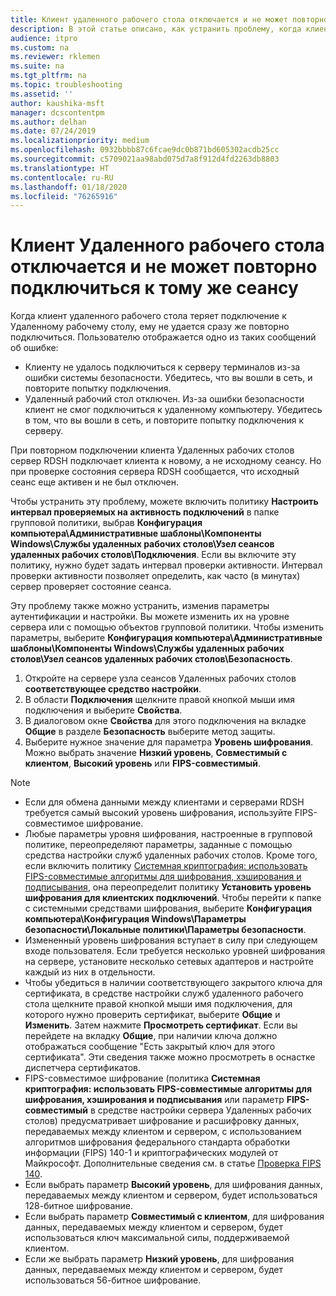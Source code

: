 ```yaml
---
title: Клиент удаленного рабочего стола отключается и не может повторно подключиться к тому же сеансу
description: В этой статье описано, как устранить проблему, когда клиент удаленного рабочего стола отключается и не может повторно подключиться к тому же сеансу.
audience: itpro
ms.custom: na
ms.reviewer: rklemen
ms.suite: na
ms.tgt_pltfrm: na
ms.topic: troubleshooting
ms.assetid: ''
author: kaushika-msft
manager: dcscontentpm
ms.author: delhan
ms.date: 07/24/2019
ms.localizationpriority: medium
ms.openlocfilehash: 0932bbbb87c6fcae9dc0b871bd605302acdb25cc
ms.sourcegitcommit: c5709021aa98abd075d7a8f912d4fd2263db8803
ms.translationtype: HT
ms.contentlocale: ru-RU
ms.lasthandoff: 01/18/2020
ms.locfileid: "76265916"
---
```

# <a name="remote-desktop-client-disconnects-and-cant-reconnect-to-the-same-session"></a>Клиент Удаленного рабочего стола отключается и не может повторно подключиться к тому же сеансу

Когда клиент удаленного рабочего стола теряет подключение к Удаленному рабочему столу, ему не удается сразу же повторно подключиться. Пользователю отображается одно из таких сообщений об ошибке:

  - Клиенту не удалось подключиться к серверу терминалов из-за ошибки системы безопасности. Убедитесь, что вы вошли в сеть, и повторите попытку подключения.
  - Удаленный рабочий стол отключен. Из-за ошибки безопасности клиент не смог подключиться к удаленному компьютеру. Убедитесь в том, что вы вошли в сеть, и повторите попытку подключения к серверу.

При повторном подключении клиента Удаленных рабочих столов сервер RDSH подключает клиента к новому, а не исходному сеансу. Но при проверке состояния сервера RDSH сообщается, что исходный сеанс еще активен и не был отключен.

Чтобы устранить эту проблему, можете включить политику **Настроить интервал проверяемых на активность подключений** в папке групповой политики, выбрав **Конфигурация компьютера\\Административные шаблоны\\Компоненты Windows\\Службы удаленных рабочих столов\\Узел сеансов удаленных рабочих столов\\Подключения**. Если вы включите эту политику, нужно будет задать интервал проверки активности. Интервал проверки активности позволяет определить, как часто (в минутах) сервер проверяет состояние сеанса.

Эту проблему также можно устранить, изменив параметры аутентификации и настройки. Вы можете изменить их на уровне сервера или с помощью объектов групповой политики. Чтобы изменить параметры, выберите **Конфигурация компьютера\\Административные шаблоны\\Компоненты Windows\\Службы удаленных рабочих столов\\Узел сеансов удаленных рабочих столов\\Безопасность**.

1. Откройте на сервере узла сеансов Удаленных рабочих столов **соответствующее средство настройки**.
2. В области **Подключения** щелкните правой кнопкой мыши имя подключения и выберите **Свойства**.
3. В диалоговом окне **Свойства** для этого подключения на вкладке **Общие** в разделе **Безопасность** выберите метод защиты.
4. Выберите нужное значение для параметра **Уровень шифрования**. Можно выбрать значение **Низкий уровень**, **Совместимый с клиентом**, **Высокий уровень** или **FIPS-совместимый**.

> [!NOTE]  
>  - Если для обмена данными между клиентами и серверами RDSH требуется самый высокий уровень шифрования, используйте FIPS-совместимое шифрование.
>  - Любые параметры уровня шифрования, настроенные в групповой политике, переопределяют параметры, заданные с помощью средства настройки служб удаленных рабочих столов. Кроме того, если включить политику [Системная криптография: использовать FIPS-совместимые алгоритмы для шифрования, хэширования и подписывания](https://docs.microsoft.com/windows/security/threat-protection/security-policy-settings/system-cryptography-use-fips-compliant-algorithms-for-encryption-hashing-and-signing), она переопределит политику **Установить уровень шифрования для клиентских подключений**. Чтобы перейти к папке с системными средствами шифрования, выберите **Конфигурация компьютера\\Конфигурация Windows\\Параметры безопасности\\Локальные политики\\Параметры безопасности**.
>  - Измененный уровень шифрования вступает в силу при следующем входе пользователя. Если требуется несколько уровней шифрования на сервере, установите несколько сетевых адаптеров и настройте каждый из них в отдельности.
>  - Чтобы убедиться в наличии соответствующего закрытого ключа для сертификата, в средстве настройки служб удаленного рабочего стола щелкните правой кнопкой мыши имя подключения, для которого нужно проверить сертификат, выберите **Общие** и **Изменить**. Затем нажмите **Просмотреть сертификат**. Если вы перейдете на вкладку **Общие**, при наличии ключа должно отображаться сообщение "Есть закрытый ключ для этого сертификата". Эти сведения также можно просмотреть в оснастке диспетчера сертификатов.
>  - FIPS-совместимое шифрование (политика **Системная криптография: использовать FIPS-совместимые алгоритмы для шифрования, хэширования и подписывания** или параметр **FIPS-совместимый** в средстве настройки сервера Удаленных рабочих столов) предусматривает шифрование и расшифровку данных, передаваемых между клиентом и сервером, с использованием алгоритмов шифрования федерального стандарта обработки информации (FIPS) 140-1 и криптографических модулей от Майкрософт. Дополнительные сведения см. в статье [Проверка FIPS 140](https://docs.microsoft.com/windows/security/threat-protection/fips-140-validation).
>  - Если выбрать параметр **Высокий уровень**, для шифрования данных, передаваемых между клиентом и сервером, будет использоваться 128-битное шифрование.
>  - Если выбрать параметр **Совместимый с клиентом**, для шифрования данных, передаваемых между клиентом и сервером, будет использоваться ключ максимальной силы, поддерживаемой клиентом.
>  - Если же выбрать параметр **Низкий уровень**, для шифрования данных, передаваемых между клиентом и сервером, будет использоваться 56-битное шифрование.
